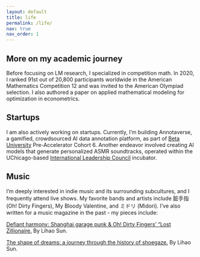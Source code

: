 ```yaml
---
layout: default
title: life
permalink: /life/
nav: true
nav_order: 1
---
```

## More on my academic journey 

Before focusing on LM research, I specialized in competition math. In 2020, I ranked 91st out of 20,800 participants worldwide in the American Mathematics Competition 12 and was invited to the American Olympiad selection. I also authored a paper on applied mathematical modeling for optimization in econometrics. 

<!-- I’ve been fortunate to receive nearly every undergraduate research award available at the UChicago, including the Quad Undergraduate Research Scholar Award (Winter & Summer 2024, $10,500), the Jeff Metcalf Grant (Winter & Fall 2023, $3,000), the Data Science Institute Summer Lab Grant (Summer 2023, $6,000), the Advanced Scholars Award (Winter 2025, $5,000), and the Cognitive Science Undergraduate Research Award (Winter 2024, $500). -->

## Startups

I am also actively working on startups. Currently, I’m building Annotaverse, a gamified, crowdsourced AI data annotation platform, as part of [Beta University](https://www.betauniversity.org/) Pre-Accelerator Cohort 6. Another endeavor involved creating AI models that generate personalized ASMR soundtracks, operated within the UChicago-based [International Leadership Council](https://ilc.uchicago.edu/) incubator. 

## Music

I’m deeply interested in indie music and its surrounding subcultures, and I frequently attend live shows. My favorite bands and artists include 脏手指 (Oh! Dirty Fingers), My Bloody Valentine, and ミドリ (Midori). I’ve also written for a music magazine in the past - my pieces include: 

[Defiant harmony: Shanghai garage punk & Oh! Dirty Fingers’ “Lost Zillionaire.](https://firebirdmagazine.com/music-you-need-to-know/defiantharmony?rq=Dirty) By Lihao Sun. 

[The shape of dreams: a journey through the history of shoegaze.](https://firebirdmagazine.com/music-history/shoegaze) By Lihao Sun. 

